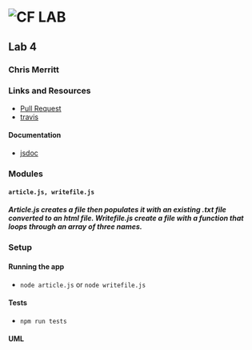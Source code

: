 ![CF](http://i.imgur.com/7v5ASc8.png) LAB
=================================================

## Lab 4

### Chris Merritt

### Links and Resources
* [Pull Request]()
* [travis]()

#### Documentation
* [jsdoc](/docs/index.html)

### Modules
#### `article.js, writefile.js`
##### Article.js creates a file then populates it with an existing .txt file converted to an html file. Writefile.js create a file with a function that loops through an array of three names.

### Setup


#### Running the app
* `node article.js` or `node writefile.js`
  
#### Tests
* `npm run tests`

#### UML
